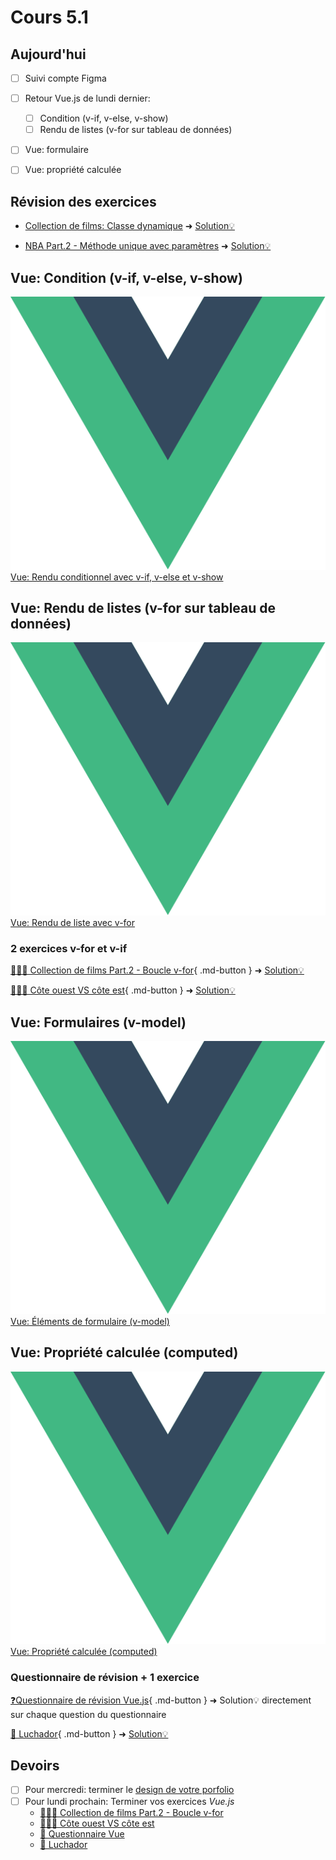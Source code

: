 # Cours 5.1
<!-- lun. 22 sept. -->
<!--
!!! Tip "Rappel"
    - Portfolio, prochaine remise: Design: *mercredi 24 septembre*.
    - Examen à venir: *lundi le 6 octobre*. Sujets: Javascript l'API Fetch, Vue.js et Css Grid.
-->
## Aujourd'hui

- [ ] Suivi compte Figma
- [ ] Retour Vue.js de lundi dernier:
  - [ ] Condition (v-if, v-else, v-show)
  - [ ] Rendu de listes (v-for sur tableau de données)
- [ ] Vue: formulaire
- [ ] Vue: propriété calculée


## Révision des exercices

- [Collection de films: Classe dynamique](https://tim-montmorency.com/timdoc/582-518MO/exercices/vue-collection-films-1/)
  ➜ [Solution💡](https://codepen.io/tim-momo/pen/vEBYxrr)

- [NBA Part.2 - Méthode unique avec paramètres](./exercices/vue-NBA-methode-avec-parametres.md)
  ➜ [Solution💡](https://codepen.io/tim-momo/pen/ByoeMjL)

## Vue: Condition (v-if, v-else, v-show)

<div class="class-content-link">
  <img src="./vue/assets/logo-vue.svg">
  <a href="./vue/condition.html">Vue: Rendu conditionnel avec v-if, v-else et v-show</a>
</div>

## Vue: Rendu de listes (v-for sur tableau de données)

<div class="class-content-link">
  <img src="./vue/assets/logo-vue.svg">
  <a href="./vue/boucle.html">Vue: Rendu de liste avec v-for</a>
</div>


### 2 exercices v-for et v-if

[🧑🏽‍💻 Collection de films Part.2 - Boucle v-for](./exercices/vue-collection-films-boucle-v-for.md){ .md-button } 
➜ [Solution💡](https://codepen.io/tim-momo/pen/ByogzEv)


[🧑🏽‍💻 Côte ouest VS côte est](https://tim-montmorency.com/timdoc/582-518MO/exercices/vue-ouest-vs-est/){ .md-button } 
➜ [Solution💡](https://codepen.io/tim-momo/pen/OJdOXYo)


## Vue: Formulaires (v-model)

<div class="class-content-link">
  <img src="./vue/assets/logo-vue.svg">
  <a href="./vue/elements-de-formulaire.html">Vue: Éléments de formulaire (v-model)</a>
</div>


## Vue: Propriété calculée (computed)


<div class="class-content-link">
  <img src="./vue/assets/logo-vue.svg">
  <a href="./vue/propriete-calculee.html">Vue: Propriété calculée (computed)</a>
</div>


### Questionnaire de révision + 1 exercice

[❓Questionnaire de révision Vue.js](./exercices/vue-questionnaire-w3.md){ .md-button } 
➜ Solution💡 directement sur chaque question du questionnaire

[🤼 Luchador](https://tim-montmorency.com/timdoc/582-518MO/exercices/vue-luchador/){ .md-button } 
➜ [Solution💡](https://codepen.io/tim-momo/pen/gOqKxXL)


## Devoirs

- [ ] Pour mercredi: terminer le [design de votre porfolio](./projets/portfolio-remise2.md)
- [ ] Pour lundi prochain: Terminer vos exercices *Vue.js*
  - [🧑🏽‍💻 Collection de films Part.2 - Boucle v-for](./exercices/vue-collection-films-boucle-v-for.md)
  - [🧑🏽‍💻 Côte ouest VS côte est](https://tim-montmorency.com/timdoc/582-518MO/exercices/vue-ouest-vs-est/)
  - [🤔 Questionnaire Vue](./exercices/vue-questionnaire-w3.md)
  - [🤼 Luchador](https://tim-montmorency.com/timdoc/582-518MO/exercices/vue-luchador/)